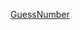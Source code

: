 [GuessNumber](http://htmlpreview.github.io/?https://github.com/HQingChen/Web_TrainingProjects/blob/master/GuessNumber/GuessNumber.html)
